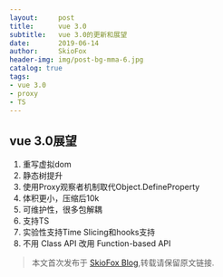 ```yaml
---
layout:     post
title:      vue 3.0
subtitle:   vue 3.0的更新和展望
date:       2019-06-14
author:     SkioFox
header-img: img/post-bg-mma-6.jpg
catalog: true
tags:
- vue 3.0
- proxy
- TS
---
```


## vue 3.0展望

1. 重写虚拟dom
2. 静态树提升
3. 使用Proxy观察者机制取代Object.DefineProperty
4. 体积更小，压缩后10k
5. 可维护性，很多包解耦
6. 支持TS
7. 实验性支持Time Slicing和hooks支持
8. 不用 Class API 改用 Function-based API


> 本文首次发布于 [SkioFox Blog](http://blog.skiofox.top),转载请保留原文链接.